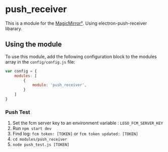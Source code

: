 # push_receiver

This is a module for the [MagicMirror²](https://github.com/MichMich/MagicMirror/).
Using electron-push-receiver libarary.

## Using the module

To use this module, add the following configuration block to the modules array in the `config/config.js` file:
```js
var config = {
    modules: [
        {
            module: 'push_receiver',
        }
    ]
}
```

### Push Test

1. Set the fcm server key to an environment variable : `LEGO_FCM_SERVER_KEY`
2. Run `npm start dev`
3. Find log: `fcm token: [TOKEN]` or `fcm token updated: [TOKEN]`
4. `cd modules/push_receiver`
5. `node push_test.js [TOKEN]`